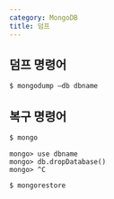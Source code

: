 ```yaml
---
category: MongoDB
title: 덤프
---
```



## 덤프 명령어
```bash
$ mongodump —db dbname
```


## 복구 명령어
```bash
$ mongo
```
```
mongo> use dbname
mongo> db.dropDatabase()
mongo> ^C
```
```bash
$ mongorestore
```
